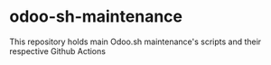 # odoo-sh-maintenance
This repository holds main Odoo.sh maintenance's scripts and their respective Github Actions
